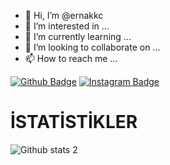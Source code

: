- 👋 Hi, I’m @ernakkc
- 👀 I’m interested in ...
- 🌱 I’m currently learning ...
- 💞️ I’m looking to collaborate on ...
- 📫 How to reach me ...





[![Github Badge](https://img.shields.io/badge/-Github-000?style=quare&labelColor=000&logo=Github&logoColor=white&link=link)](https://github.com/ernakkc) 
[![Instagram Badge](https://img.shields.io/badge/-Instagram-C13584?style=flat-quare&labelColor=C13584&logo=instagram&logoColor=white&link=link)](https://www.instagram.com/ern.akkc) 

# İSTATİSTİKLER
![Github stats 2](https://github-readme-stats.vercel.app/api?username=ernakkc&show_icons=true&theme=radical)

